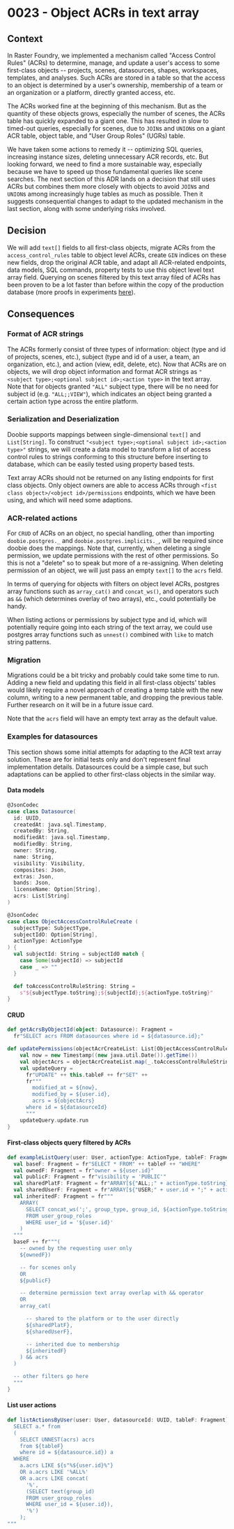 # 0023 - Object ACRs in text array

## Context

In Raster Foundry, we implemented a mechanism called "Access Control Rules" (ACRs) to determine, manage, and update a user's access to some first-class objects -- projects, scenes, datasources, shapes, workspaces, templates, and analyses. Such ACRs are stored in a table so that the access to an object is determined by a user's ownership, membership of a team or an organization or a platform, directly granted access, etc.

The ACRs worked fine at the beginning of this mechanism. But as the quantity of these objects grows, especially the number of scenes, the ACRs table has quickly expanded to a giant one. This has resulted in slow to timed-out queries, especially for scenes, due to `JOIN`s and `UNION`s on a giant ACR table, object table, and "User Group Roles" (UGRs) table.

We have taken some actions to remedy it -- optimizing SQL queries, increasing instance sizes, deleting unnecessary ACR records, etc. But looking forward, we need to find a more sustainable way, especially because we have to speed up those fundamental queries like scene searches. The next section of this ADR lands on a decision that still uses ACRs but combines them more closely with objects to avoid `JOIN`s and `UNION`s among increasingly huge tables as much as possible. Then it suggests consequential changes to adapt to the updated mechanism in the last section, along with some underlying risks involved.


## Decision

We will add `text[]` fields to all first-class objects, migrate ACRs from the `access_control_rules` table to object level ACRs, create `GIN` indices on these new fields, drop the original ACR table, and adapt all ACR-related endpoints, data models, SQL commands, property tests to use this object level text array field. Querying on scenes filtered by this text array filed of ACRs has been proven to be a lot faster than before within the copy of the production database (more proofs in experiments [here](https://github.com/azavea/raster-foundry-platform/issues/431#issuecomment-409882125)).


## Consequences

### Format of ACR strings

The ACRs formerly consist of three types of information: object (type and id of projects, scenes, etc.), subject (type and id of a user, a team, an organization, etc.), and action (view, edit, delete, etc). Now that ACRs are on objects, we will drop object information and format ACR strings as `"<subject type>;<optional subject id>;<action type>` in the text array. Note that for objects granted `"ALL"` subject type, there will be no need for subject id (e.g. `"ALL;;VIEW"`), which indicates an object being granted a certain action type across the entire platform.

### Serialization and Deserialization

Doobie supports mappings between single-dimensional `text[]` and `List[String]`. To construct `"<subject type>;<optional subject id>;<action type>"` strings, we will create a data model to transform a list of access control rules to strings conforming to this structure before inserting to database, which can be easily tested using property based tests.

Text array ACRs should not be returned on any listing endpoints for first class objects. Only object owners are able to access ACRs through `<fist class object>/<object id>/permissions` endpoints, which we have been using, and which will need some adaptions.

### ACR-related actions

For `CRUD` of ACRs on an object, no special handling, other than importing `doobie.postgres._` and `doobie.postgres.implicits._`, will be required since doobie does the mappings. Note that, currently, when deleting a single permission, we update permissions with the rest of other permissions. So this is not a "delete" so to speak but more of a re-assigning. When deleting permission of an object, we will just pass an empty `text[]` to the `acrs` field.

In terms of querying for objects with filters on object level ACRs, postgres array functions such as `array_cat()` and `concat_ws()`, and operators such as `&&` (which determines overlay of two arrays), etc., could potentially be handy.

When listing actions or permissions by subject type and id, which will potentially require going into each string of the text array, we could use postgres array functions such as `unnest()` combined with `like` to match string patterns.

### Migration

Migrations could be a bit tricky and probably could take some time to run. Adding a new field and updating this field in all first-class objects' tables would likely require a novel approach of creating a temp table with the new column, writing to a new permanent table, and dropping the previous table. Further research on it will be in a future issue card.

Note that the `acrs` field will have an empty text array as the default value.

### Examples for datasources

This section shows some initial attempts for adapting to the ACR text array solution. These are for initial tests only and don't represent final implementation details. Datasources could be a simple case, but such adaptations can be applied to other first-class objects in the similar way.

#### Data models

```scala
@JsonCodec
case class Datasource(
  id: UUID,
  createdAt: java.sql.Timestamp,
  createdBy: String,
  modifiedAt: java.sql.Timestamp,
  modifiedBy: String,
  owner: String,
  name: String,
  visibility: Visibility,
  composites: Json,
  extras: Json,
  bands: Json,
  licenseName: Option[String],
  acrs: List[String]
)

@JsonCodec
case class ObjectAccessControlRuleCreate (
  subjectType: SubjectType,
  subjectIdO: Option[String],
  actionType: ActionType
) {
  val subjectId: String = subjectIdO match {
    case Some(subjectId) => subjectId
    case _ => ""
  }

  def toAccessControlRuleString: String =
    s"${subjectType.toString};${subjectId};${actionType.toString}"
}
```

#### CRUD

```scala
def getAcrsByObjectId(object: Datasource): Fragment =
  fr"SELECT acrs FROM datasources where id = ${datasource.id};"

def updatePermissions(objectAcrCreateList: List[ObjectAccessControlRuleCreate], datasourceId: UUID, user: User): ConnectionIO[Int] = {
    val now = new Timestamp((new java.util.Date()).getTime())
    val objectAcrs = objectAcrCreateList.map(_.toAccessControlRuleString)
    val updateQuery =
      fr"UPDATE" ++ this.tableF ++ fr"SET" ++
      fr"""
        modified_at = ${now},
        modified_by = ${user.id},
        acrs = ${objectAcrs}
      where id = ${datasourceId}
      """
    updateQuery.update.run
}
```

#### First-class objects query filtered by ACRs

```scala
def exampleListQuery(user: User, actionType: ActionType, tableF: Fragment): Fragment = {
  val baseF: Fragment = fr"SELECT * FROM" ++ tableF ++ "WHERE"
  val ownedF: Fragment = fr"owner = ${user.id}"
  val publicF: Fragment = fr"visibility = 'PUBLIC'"
  val sharedPlatF: Fragment = fr"ARRAY[${"ALL;;" + actionType.toString}]"
  val sharedUserF: Fragment = fr"ARRAY[${"USER;" + user.id + ";" + actionType.toString}]"
  val inheritedF: Fragment = fr"""
    ARRAY(
      SELECT concat_ws(';', group_type, group_id, ${actionType.toString})
      FROM user_group_roles
      WHERE user_id = '${user.id}'
    )
  """
  baseF ++ fr"""(
    -- owned by the requesting user only
    ${ownedF})

    -- for scenes only
    OR
    ${publicF}

    -- determine permission text array overlap with && operator
    OR
    array_cat(

      -- shared to the platform or to the user directly
      ${sharedPlatF},
      ${sharedUserF},

      -- inherited due to membership
      ${inheritedF}
    ) && acrs
  )

  -- other filters go here
  """
}
```

#### List user actions

```scala
def listActionsByUser(user: User, datasourceId: UUID, tableF: Fragment): Fragment = fr"""
  SELECT a.* from
  (
    SELECT UNNEST(acrs) acrs
    from ${tableF}
    where id = ${datasource.id}) a
  WHERE
    a.acrs LIKE ${s"%${user.id}%"}
    OR a.acrs LIKE '%ALL%'
    OR a.acrs LIKE concat(
      '%',
      (SELECT text(group_id)
      FROM user_group_roles
      WHERE user_id = ${user.id}),
      '%')
    );
"""
```
